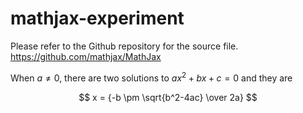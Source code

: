 # mathjax-experiment

Please refer to the Github repository for the source file. https://github.com/mathjax/MathJax

<script src="https://polyfill.io/v3/polyfill.min.js?features=es6"></script>
<script id="MathJax-script" async src="https://cdn.jsdelivr.net/npm/mathjax@3/es5/tex-mml-chtml.js"> </script>
<script>
renderMathInElement(document.body,{delimiters: {left: "$$", right: "$$", display: true}]});
renderMathInElement(document.body,{delimiters: {left: "$", right: "$", display: false}]});
</script>

When $a \neq 0$, there are two solutions to $ax^2 + bx + c = 0$ and they are

$$
x = {-b \pm \sqrt{b^2-4ac} \over 2a}
$$

